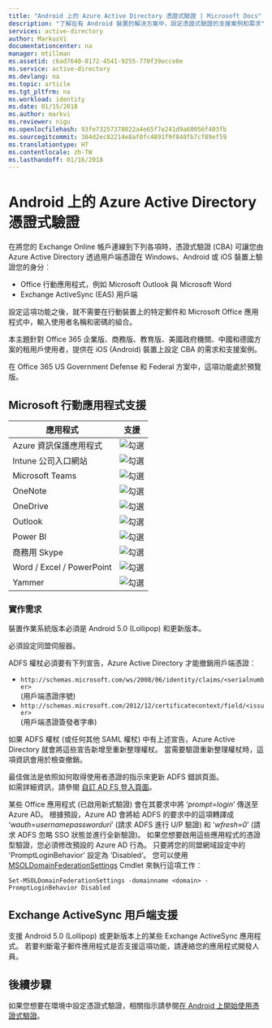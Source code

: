 ```yaml
---
title: "Android 上的 Azure Active Directory 憑證式驗證 | Microsoft Docs"
description: "了解在有 Android 裝置的解決方案中，設定憑證式驗證的支援案例和需求"
services: active-directory
author: MarkusVi
documentationcenter: na
manager: mtillman
ms.assetid: c6ad7640-8172-4541-9255-770f39ecce0e
ms.service: active-directory
ms.devlang: na
ms.topic: article
ms.tgt_pltfrm: na
ms.workload: identity
ms.date: 01/15/2018
ms.author: markvi
ms.reviewer: nigu
ms.openlocfilehash: 93fe73257378022a4e65f7e241d9a60056f403fb
ms.sourcegitcommit: 384d2ec82214e8af0fc4891f9f840fb7cf89ef59
ms.translationtype: HT
ms.contentlocale: zh-TW
ms.lasthandoff: 01/16/2018
---
```

# <a name="azure-active-directory-certificate-based-authentication-on-android"></a>Android 上的 Azure Active Directory 憑證式驗證


在將您的 Exchange Online 帳戶連線到下列各項時，憑證式驗證 (CBA) 可讓您由 Azure Active Directory 透過用戶端憑證在 Windows、Android 或 iOS 裝置上驗證您的身分︰

* Office 行動應用程式，例如 Microsoft Outlook 與 Microsoft Word   
* Exchange ActiveSync (EAS) 用戶端

設定這項功能之後，就不需要在行動裝置上的特定郵件和 Microsoft Office 應用程式中，輸入使用者名稱和密碼的組合。

本主題針對 Office 365 企業版、商務版、教育版、美國政府機關、中國和德國方案的租用戶使用者，提供在 iOS (Android) 裝置上設定 CBA 的需求和支援案例。



在 Office 365 US Government Defense 和 Federal 方案中，這項功能處於預覽版。


## <a name="microsoft-mobile-applications-support"></a>Microsoft 行動應用程式支援
| 應用程式 | 支援 |
| --- | --- |
| Azure 資訊保護應用程式 |![勾選][1] |
| Intune 公司入口網站 |![勾選][1] |
| Microsoft Teams |![勾選][1] |
| OneNote |![勾選][1] |
| OneDrive |![勾選][1] |
| Outlook |![勾選][1] |
| Power BI |![勾選][1] |
| 商務用 Skype |![勾選][1] |
| Word / Excel / PowerPoint |![勾選][1] |
| Yammer |![勾選][1] |


### <a name="implementation-requirements"></a>實作需求

裝置作業系統版本必須是 Android 5.0 (Lollipop) 和更新版本。

必須設定同盟伺服器。  

ADFS 權杖必須要有下列宣告，Azure Active Directory 才能撤銷用戶端憑證︰  

* `http://schemas.microsoft.com/ws/2008/06/identity/claims/<serialnumber>`  
  (用戶端憑證序號)
* `http://schemas.microsoft.com/2012/12/certificatecontext/field/<issuer>`  
  (用戶端憑證簽發者字串)

如果 ADFS 權杖 (或任何其他 SAML 權杖) 中有上述宣告，Azure Active Directory 就會將這些宣告新增至重新整理權杖。 當需要驗證重新整理權杖時，這項資訊會用於檢查撤銷。

最佳做法是依照如何取得使用者憑證的指示來更新 ADFS 錯誤頁面。  
如需詳細資訊，請參閱 [自訂 AD FS 登入頁面](https://technet.microsoft.com/library/dn280950.aspx)。  

某些 Office 應用程式 (已啟用新式驗證) 會在其要求中將 ‘*prompt=login*’ 傳送至 Azure AD。 根據預設，Azure AD 會將給 ADFS 的要求中的這項轉譯成 ‘*wauth=usernamepassworduri*’ (請求 ADFS 進行 U/P 驗證) 和 ‘*wfresh=0*’ (請求 ADFS 忽略 SSO 狀態並進行全新驗證)。 如果您想要啟用這些應用程式的憑證型驗證，您必須修改預設的 Azure AD 行為。 只要將您的同盟網域設定中的 'PromptLoginBehavior' 設定為 ‘Disabled‘。
您可以使用 [MSOLDomainFederationSettings](/powershell/module/msonline/set-msoldomainfederationsettings?view=azureadps-1.0) Cmdlet 來執行這項工作︰

`Set-MSOLDomainFederationSettings -domainname <domain> -PromptLoginBehavior Disabled`



## <a name="exchange-activesync-clients-support"></a>Exchange ActiveSync 用戶端支援
支援 Android 5.0 (Lollipop) 或更新版本上的某些 Exchange ActiveSync 應用程式。 若要判斷電子郵件應用程式是否支援這項功能，請連絡您的應用程式開發人員。


## <a name="next-steps"></a>後續步驟

如果您想要在環境中設定憑證式驗證，相關指示請參閱[在 Android 上開始使用憑證式驗證](active-directory-certificate-based-authentication-get-started.md)。

<!--Image references-->
[1]: ./media/active-directory-certificate-based-authentication-android/ic195031.png
